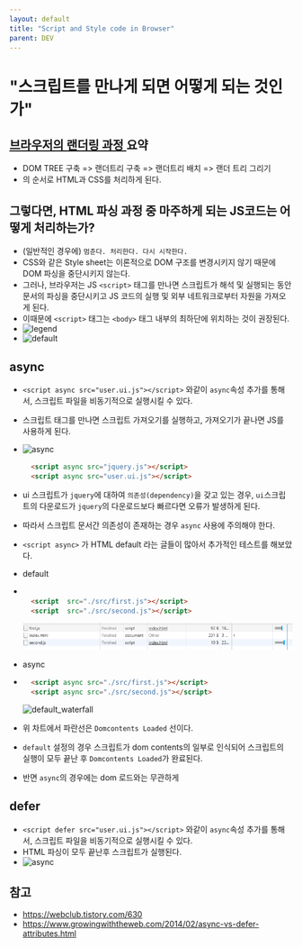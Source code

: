 ```yaml
---
layout: default
title: "Script and Style code in Browser"
parent: DEV
---
```


#  "스크립트를 만나게 되면 어떻게 되는 것인가"

### 

## <a href="https://saeeng.github.io/docs/dev/2021-01-14.rendering/"> 브라우저의 랜더링 과정 </a> 요약
- DOM TREE 구축 => 랜더트리 구축 => 랜더트리 배치 => 랜더 트리 그리기
- 의 순서로 HTML과 CSS를 처리하게 된다.

## 그렇다면, HTML 파싱 과정 중 마주하게 되는 JS코드는 어떻게 처리하는가?
- (일반적인 경우에) `멈춘다. 처리한다. 다시 시작한다.`
- CSS와 같은 Style sheet는 이론적으로 DOM 구조를 변경시키지 않기 때문에 DOM 파싱을 중단시키지 않는다.
- 그러나, 브라우저는 JS `<script>` 태그를 만나면 스크립트가 해석 및 실행되는 동안 문서의 파싱을 중단시키고 JS 코드의 실행 및 외부 네트워크로부터 자원을 가져오게 된다.
- 이때문에 `<script>` 태그는 `<body>` 태그 내부의 최하단에 위치하는 것이 권장된다.
- ![legend](https://www.growingwiththeweb.com/images/2014/02/26/legend.svg)
- ![default](https://www.growingwiththeweb.com/images/2014/02/26/script.svg)

## async
- `<script async src="user.ui.js"></script>` 와같이 `async`속성 추가를 통해서, 스크립트 파일을 비동기적으로 실행시킬 수 있다.
- 스크립트 태그를 만나면 스크립트 가져오기를 실행하고, 가져오기가 끝나면 JS를 사용하게 된다.
- ![async](https://www.growingwiththeweb.com/images/2014/02/26/script-async.svg)
  ```html
    <script async src="jquery.js"></script>
    <script async src="user.ui.js"></script>
  ```
- ui 스크립트가 `jquery`에 대하여 `의존성(dependency)`을 갖고 있는 경우, `ui`스크립트의 다운로드가 `jquery`의 다운로드보다 빠르다면 오류가 발생하게 된다.
- 따라서 스크립트 문서간 의존성이 존재하는 경우 `async` 사용에 주의해야 한다.
- `<script async>` 가 HTML default 라는 글들이 많아서 추가적인 테스트를 해보았다.
- default
- 
  ```html

    <script  src="./src/first.js"></script>
    <script  src="./src/second.js"></script>
  ```
   ![default_waterfall](./img/default_waterfall.png)

- async
- 
  ```html
    <script async src="./src/first.js"></script>
    <script async src="./src/second.js"></script>
  ```
   ![default_waterfall](/img/async_waterfall.png)

- 위 차트에서 파란선은 `Domcontents Loaded` 선이다.
- `default` 설정의 경우 스크립트가 dom contents의 일부로 인식되어 스크립트의 실행이 모두 끝난 후 `Domcontents Loaded`가 완료된다.
- 반면 `async`의 경우에는 dom 로드와는 무관하게 
## defer
- `<script defer src="user.ui.js"></script>` 와같이 `async`속성 추가를 통해서, 스크립트 파일을 비동기적으로 실행시킬 수 있다.
- HTML 파싱이 모두 끝난후 스크립트가 실행된다.
- ![async](https://www.growingwiththeweb.com/images/2014/02/26/script-defer.svg)
## 참고
- https://webclub.tistory.com/630
- https://www.growingwiththeweb.com/2014/02/async-vs-defer-attributes.html